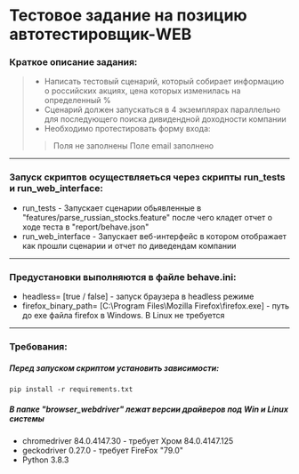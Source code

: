# Тестовое задание на позицию автотестировщик-WEB

### Краткое описание задания:

  > - Написать тестовый сценарий, который собирает информацию о российских акциях, цена которых изменилась на определенный %
  > - Сценарий должен запускаться в 4 экземплярах параллельно для последующего поиска дивидендной доходности компании
  > - Необходимо протестировать форму входа: 
  >> Поля не заполнены
  >> Поле email заполнено

***

### Запуск скриптов осуществляеться через скрипты run_tests и run_web_interface:
  - run_tests - Запускает сценарии обьявленные в "features/parse_russian_stocks.feature" после чего кладет отчет о ходе теста в "report/behave.json"
  - run_web_interface - Запускает веб-интерфейс в котором отображает как прошли сценарии и отчет по диведендам компании

***

### Предустановки выполняются в файле behave.ini:
 - headless= [true / false] - запуск браузера в headless режиме
 - firefox_binary_path= [C:\Program Files\Mozilla Firefox\firefox.exe] - путь до exe файла firefox в Windows. В Linux не требуется  
***
### Требования:

##### Перед запуском скриптом установить зависимости: 
`pip install -r requirements.txt`

##### В папке "browser_webdriver" лежат версии драйверов под Win и Linux системы
  - chromedriver 84.0.4147.30 - требует Хром 84.0.4147.125
  - geckodriver 0.27.0 - требует FireFox "79.0"
  - Python 3.8.3
